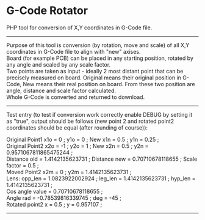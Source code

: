 # G-Code Rotator
PHP tool for conversion of X,Y coordinates in G-Code file.

---

Purpose of this tool is conversion (by rotation, move and scale) of all X,Y coordinates in G-Code file to align with "new" axises.  
Board (for example PCB) can be placed in any starting position, rotated by any angle and scaled by any scale factor.  
Two points are taken as input - ideally 2 most distant point that can be precisely measured on board. Original means their original position in G-Code, New means their real position on board. From these two position are angle, distance and scale factor calculated.  
Whole G-Code is converted and returned to download.

---

Test entry (to test if conversion work correctly enable DEBUG by setting it as "true", output should be follows (new point 2 and rotated point2 coordinates should be equal (after rounding of course)):

Original Point1 x1o = 0 ; y1o = 0 ; New x1n = 0.5 ; y1n = 0.25 ;  
Original Point2 x2o = -1 ; y2o = 1 ; New x2n = 0.5 ; y2n = 0.9571067811865475244 ;  
Distance old = 1.4142135623731 ; Distance new = 0.70710678118655 ; Scale factor = 0.5 ;  
Moved Point2 x2m = 0 ; y2m = 1.4142135623731 ;  
Lens: opp_len = 1.0823922002924 ; leg_len = 1.4142135623731 ; hyp_len = 1.4142135623731 ;  
Cos angle value = 0.70710678118655 ;  
Angle rad = -0.78539816339745 ; deg = -45 ;  
Rotated point2 x = 0.5 ; y = 0.957107 ;  

---
